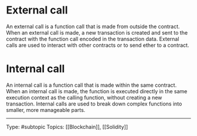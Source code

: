 # External call

An external call is a function call that is made from outside the contract. When an external call is made, a new transaction is created and sent to the contract with the function call encoded in the transaction data. External calls are used to interact with other contracts or to send ether to a contract.

# Internal call

An internal call is a function call that is made within the same contract. When an internal call is made, the function is executed directly in the same execution context as the calling function, without creating a new transaction. Internal calls are used to break down complex functions into smaller, more manageable parts.



___
Type: #subtopic 
Topics: [[Blockchain]], [[Solidity]]

